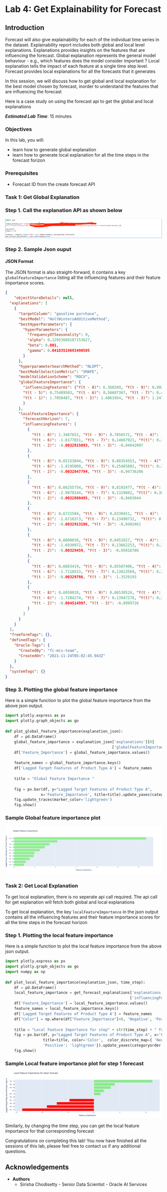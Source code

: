 # Lab 4: Get Explainability for Forecast

## Introduction

Forecast will also give explainability for each of the individual time series in the dataset. Explainability report includes both global and local level explanations. Explanations provides insights on the features that are influencing the forecast. Global explanation represents the general model behaviour - e.g., which features does the model consider important ? Local explanation tells the impact of each feature at a single time step level. Forecast provides local explanations for all the forecasts that it generates

In this session, we will discuss how to get global and local explanation for the best model chosen by forecast, inorder to understand the features that are influencing the forecast

Here is a case study on using the forecast api to get the global and local explanations

***Estimated Lab Time***: 15 minutes

### Objectives
In this lab, you will:
- learn how to generate global explanation
- learn how to generate local explanation for all the time steps in the forecast forizon

### Prerequisites
- Forecast ID from the create forecast API

### Task 1: Get Global Explanation

### Step 1. Call the explanation API as shown below

![Explanation API Call](../images/explanation_api.png)

### Step 2. Sample Json ouput

#### JSON Format
The JSON format is also straight-forward, it contains a key `globalFeatureImportance` listing all the influencing features and their feature importance scores. 

```Json
{
    "objectStoreDetails": null,
  "explanations": [
    {
      "targetColumn": "gasoline purchase",
      "bestModel": "HoltWintersAdditiveMethod",
      "bestHyperParameters": {
        "hyperParameters": {
          "frequencyOfSeasonality": 9,
          "alpha": 0.12953689187153627,
          "beta": 0.001,
          "gamma": 0.04183519693490505
        }
      },
      "hyperparameterSearchMethod": "NLOPT",
      "bestModelSelectionMetric": "SMAPE",
      "modelValidationScheme": "ROCV",
      "globalFeatureImportance": {
        "influencingFeatures": {"Y(t - 8)": 6.368269, "Y(t - 9)": 0.9920104, "Y(t - 4)": 0.9487139, 
        "Y(t - 5)": 0.75489503, "Y(t - 6)": 0.56687367, "Y(t - 7)": 0.48659593, "Y(t)": 2.0871973, 
        "Y(t - 1)": 1.7058487, "Y(t - 2)": 1.4861954, "Y(t - 3)": 1.2476459
        }
      },
      "localFeatureImportance": {
        "forecastHorizon": 7,
        "influencingFeatures": [
          {
            "Y(t - 8)": 1.3487852, "Y(t - 9)": 0.7856572, "Y(t - 4)": -2.7679126, "Y(t - 5)": -1.4348975, 
            "Y(t - 6)": -1.8177031, "Y(t - 7)": 0.14667921, "Y(t)": 0.38467708, "Y(t - 1)": 2.2558856,
            "Y(t - 2)": -0.0032815093, "Y(t - 3)": -0.94642097
          },
          {
            "Y(t - 8)": 0.65153044, "Y(t - 9)": 0.80354553, "Y(t - 4)": -2.770662, "Y(t - 5)": -1.43632,
            "Y(t - 6)": -1.8195009, "Y(t - 7)": 0.25485802, "Y(t)": 0.38506135, "Y(t - 1)": 2.2581365,
            "Y(t - 2)": -0.0032847794, "Y(t - 3)": -0.94736266
          },
          {
            "Y(t - 8)": 0.66255754, "Y(t - 9)": 0.8192477, "Y(t - 4)": -2.7734115, "Y(t - 5)": -1.4377425,
            "Y(t - 6)": -2.9878244, "Y(t - 7)": 0.1329602, "Y(t)": 0.38544565, "Y(t - 1)": 2.2603877, 
            "Y(t - 2)": -0.0032880495, "Y(t - 3)": -0.9483044
          },
          {
            "Y(t - 8)": 0.6722584, "Y(t - 9)": 0.8330451, "Y(t - 4)": -2.7761607, "Y(t - 5)": -2.2415307,
            "Y(t - 6)": -1.6718373, "Y(t - 7)": 0.13490732,  "Y(t)": 0.38582996, "Y(t - 1)": 2.2626388,
            "Y(t - 2)": -0.0032913196, "Y(t - 3)": -0.9492461
          },
          {
            "Y(t - 8)": 0.6808036, "Y(t - 9)": 0.8451827, "Y(t - 4)": -4.127516, "Y(t - 5)": -1.3365475,
            "Y(t - 6)": -1.6930972, "Y(t - 7)": 0.13662253, "Y(t)": 0.38621426, "Y(t - 1)": 2.2648897,
            "Y(t - 2)": -0.00329459, "Y(t - 3)": -0.95018786
          },
          {
            "Y(t - 8)": 0.6883419, "Y(t - 9)": 0.85587406, "Y(t - 4)": -2.6067908, "Y(t - 5)": -1.3513565,
            "Y(t - 6)": -1.7118533, "Y(t - 7)": 0.13813569, "Y(t)": 0.38659853, "Y(t - 1)": 2.2671409,
            "Y(t - 2)": -0.00329786, "Y(t - 3)": -1.3529193
          },
          {
            "Y(t - 8)": 0.6950028, "Y(t - 9)": 0.86530524, "Y(t - 4)": -2.63204, "Y(t - 5)": -1.3644432,
            "Y(t - 6)": -1.7284274, "Y(t - 7)": 0.13947278, "Y(t)": 0.38698283, "Y(t - 1)": 2.2693918,
            "Y(t - 2)": -0.004514997, "Y(t - 3)": -0.8999726
          }
        ]
      }
    }
  ],
  "freeformTags": {},
  "definedTags": {
    "Oracle-Tags": {
      "CreatedBy": "fc-mcs-team",
      "CreatedOn": "2021-11-24T05:02:45.943Z"
    }
  },
  "systemTags": {}
}
```
### Step 3. Plotting the global feature importance 

Here is a simple function to plot the global feature importance from the above json output.

```Python
import plotly.express as px
import plotly.graph_objects as go

def plot_global_feature_importance(explanation_json):
    df = pd.DataFrame()
    global_feature_importance = explanation_json['explanations'][0]
                                                ['globalFeatureImportance']['influencingFeatures']
    df['Feature_Importance'] = global_feature_importance.values()

    feature_names = global_feature_importance.keys()
    df['Lagged Target Features of Product Type A'] = feature_names

    title = "Global Feature Importance "
    
    fig = px.bar(df, y="Lagged Target Features of Product Type A", 
                x='Feature_Importance', title=title).update_yaxes(categoryorder = "total ascending")
    fig.update_traces(marker_color='lightgreen')
    fig.show()
```

### Sample Global feature importance plot

![Global Feature Importance ](../images/global_feature_importance.png)

### Task 2: Get Local Explanation

To get local explanation, there is no seperate api call required. The api call for get explanation will fetch both global and local explanations

To get local explanation, the key `localFeatureImportance` in the json output contains all the influencing features and their feature importance scores for all the time steps in the forecast horizon

### Step 1. Plotting the local feature importance 

Here is a simple function to plot the local feature importance from the above json output.

```Python
import plotly.express as px
import plotly.graph_objects as go
import numpy as np

def plot_local_feature_importance(explanation_json, time_step):
    df = pd.DataFrame()
    local_feature_importance = get_forecast_explanations['explanations'][0]['localFeatureImportance']
                                                        ['influencingFeatures'][time_step]
    df['Feature_Importance'] = local_feature_importance.values()
    feature_names = local_feature_importance.keys()
    df['Lagged Target Features of Product Type A'] = feature_names
    df["Color"] = np.where(df["Feature_Importance"]<0, 'Negative', 'Positive')

    title = "Local Feature Importance for step" + str(time_step) + " forecast " 
    fig = px.bar(df, y="Lagged Target Features of Product Type A", x='Feature_Importance', 
                 title=title, color='Color',  color_discrete_map={ 'Negative': 'red', 
                 'Positive': 'lightgreen'}).update_yaxes(categoryorder = "total ascending")
    fig.show()
```

### Sample Local feature importance plot for step 1 forecast

![Local Feature Importance for step 1 forecast](../images/local_feature_importance.png)

Similarly, by changing the time step, you can get the local feature importance for that corresponding forecast

Congratulations on completing this lab! You now have finished all the sessions of this lab, please feel free to contact us if any additional questions.


## Acknowledgements
* **Authors**
    * Sirisha Chodisetty - Senior Data Scientist - Oracle AI Services


